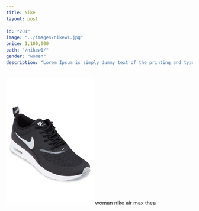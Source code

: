 ```yaml
---
title: Nike
layout: post

id: "201"
image: "../images/nikew1.jpg"
price: 1,100,000
path: "/nikew1/"
gender: "women"
description: "Lorem Ipsum is simply dummy text of the printing and typesetting industry. Lorem Ipsum has been the standard dummy text. Lorem Ipsum is simply dummy text of the printing and typesetting industry."
---
```


![nikew1](../images/nikew1.jpg)
woman nike air max thea
